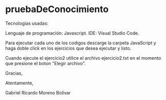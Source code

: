 # pruebaDeConocimiento

Tecnologias usadas:

Lenguaje de programación: Javascript.
IDE: Visual Studio Code.

Para ejecutar cada uno de los codigos descarge la carpeta JavaScript y haga doble click
en los ejercicios que desea ejecutar y listo.

Cuando ejecute el ejercicio2 utilice el archivo ejercicio2.txt en el momento
que presione el boton "Elegir archivo".

Gracias,

Atentamente,

Gabriel Ricardo Moreno Bolívar
 

